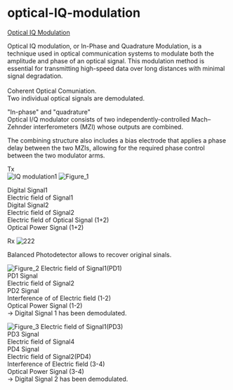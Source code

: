 # optical-IQ-modulation

[Optical IQ Modulation](https://github.com/tacticstactics/Optical-IQ-modulation/blob/f1dc9cad4b69c8c050009716592bd2ae8f95f516/Optical_IQ%20modulation_main.ipynb)

Optical IQ modulation, or In-Phase and Quadrature Modulation, is a technique used in optical communication systems to modulate both the amplitude and phase of an optical signal. This modulation method is essential for transmitting high-speed data over long distances with minimal signal degradation.<br>
<br>
Coherent Optical Comuniation.<br>
Two individual optical signals are demodulated.<br>

"In-phase" and "quadrature"<br>
Optical I/Q modulator consists of two independently-controlled Mach–Zehnder interferometers (MZI) whose outputs are combined.<br>

The combining structure also includes a bias electrode that applies a phase delay between the two MZIs, allowing for the required phase control between the two modulator arms.<br>

Tx<br>
![IQ modulation1](https://user-images.githubusercontent.com/30459885/228159937-5da4aa4e-00e3-413c-a731-7c4748cfd60f.png)
![Figure_1](https://user-images.githubusercontent.com/30459885/228153151-be906128-30f4-4ce5-9949-10e73b35c671.png)

Digital Signal1<br>
Electric field of Signal1<br>
Digital Signal2<br>
Electric field of Signal2<br>
Electric field of Optical Signal (1+2)<br>
Optical Power Signal (1+2)<br>

Rx
![222](https://github.com/tacticstactics/optical-IQ-modulation/assets/30459885/8fbc7448-44f3-4d97-9479-ae09e8215572)

Balanced Photodetector allows to recover original sinals.<br>

![Figure_2](https://user-images.githubusercontent.com/30459885/228153158-7815d279-4362-49e5-b11b-44d1998c534a.png)
Electric field of Signal1(PD1)<br>
PD1 Signal<br>
Electric field of Signal2<br>
PD2 Signal<br>
Interference of of Electric field (1-2)<br>
Optical Power Signal (1-2)<br>
-> Digital Signal 1 has been demodulated.<br>

![Figure_3](https://user-images.githubusercontent.com/30459885/228153167-0a6a2506-12ac-44ec-b3ce-ec123bf8b166.png)
Electric field of Signal1(PD3)<br>
PD3 Signal<br>
Electric field of Signal4<br>
PD4 Signal<br>
Electric field of Signal2(PD4)<br>
Interference of Electric field (3-4)<br>
Optical Power Signal (3-4)<br>
-> Digital Signal 2 has been demodulated.<br>


